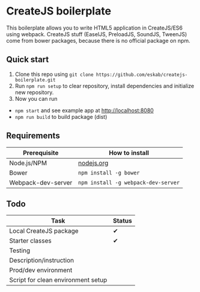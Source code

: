# CreateJS boilerplate

This boilerplate allows you to write HTML5 application in CreateJS/ES6 using webpack. CreateJS stuff (EaselJS, PreloadJS, SoundJS, TweenJS) come from bower packages, because there is no official package on npm.

## Quick start

1. Clone this repo using `git clone https://github.com/eskab/createjs-boilerplate.git`
2. Run `npm run setup` to clear repository, install dependencies and initialize new repository.
3. Now you can run
  - `npm start` and see example app at <http://localhost:8080>
  - `npm run build` to build package (dist)

## Requirements

Prerequisite       | How to install
------------------ | -----------------------------------
Node.js/NPM        | [nodejs.org](http://nodejs.org/)
Bower              | `npm install -g bower`
Webpack-dev-server | `npm install -g webpack-dev-server`

## Todo

Task                               | Status
---------------------------------- | ------
Local CreateJS package             | ✔
Starter classes                    | ✔
Testing                            |
Description/instruction            |
Prod/dev environment               |
Script for clean environment setup |
